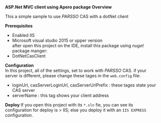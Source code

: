 **ASP.Net MVC client using Apero package Overview**<br/>

This a simple sample to use _PARSSO_ CAS with a  dotNet client

**Prerequisites**
- Enabled IIS
- Microsoft visual studio 2015 or upper version<br/>
after open this project on the IDE, install this package using _nuget_ package manger:
- DotNetCasClient

**Configuration** <br/>
In this project, all of the settings, set to work with _PARSSO_ CAS. if your server is different, please change these tages in the `web.config` file:
- loginUrl, casServerLoginUrl, casServerUrlPrefix : these tages state your CAS server<br/>
- serverName : this tag shows your client address

**Deploy**
If you open this project with its `*.sln` fie, you can see its configuration for deploy is > IIS; else you deploy it with an `IIS EXPRESS` configuration.



